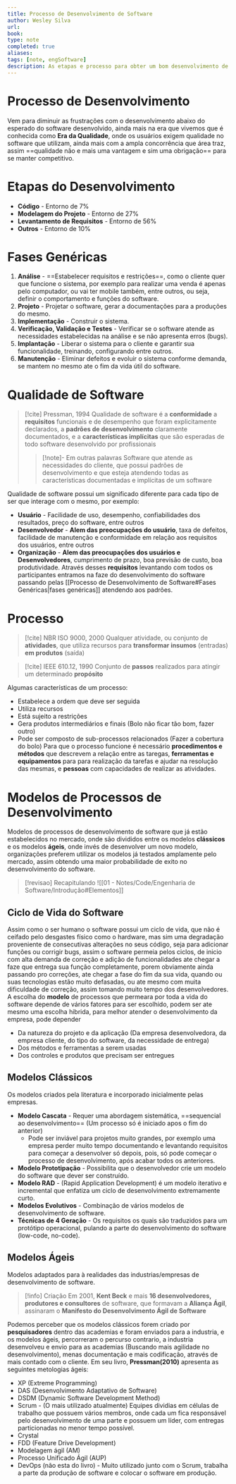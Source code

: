 ```yaml
---
title: Processo de Desenvolvimento de Software
author: Wesley Silva
url:
book:
type: note
completed: true
aliases:
tags: [note, engSoftware]
description: As etapas e processo para obter um bom desenvolvimento de software 
---
```

# Processo de Desenvolvimento
Vem para diminuir as frustrações com o desenvolvimento abaixo do esperado do software desenvolvido, ainda mais na era que vivemos que é conhecida como **Era da Qualidade**, onde os usuários exigem qualidade no software que utilizam, ainda mais com a ampla concorrência que área traz, assim ==qualidade não e mais uma vantagem e sim uma obrigação== para se manter competitivo.

# Etapas do Desenvolvimento
- **Código** - Entorno de 7%
- **Modelagem do Projeto** - Entorno de  27%
- **Levantamento de Requisitos** - Entorno de 56%
- **Outros** - Entorno de 10%

# Fases Genéricas
1. **Análise** - ==Estabelecer requisitos e restrições==, como o cliente quer que funcione o sistema, por exemplo para realizar uma venda é apenas pelo computador, ou vai ter mobile também, entre outros, ou seja, definir o comportamento e funções do software.
2. **Projeto** - Projetar o software, gerar a documentações para a produções do mesmo.
3. **Implementação** - Construir o sistema.
4. **Verificação, Validação e Testes** - Verificar se o software atende as necessidades estabelecidas na análise e se não apresenta erros (bugs).
5. **Implantação** - Liberar o sistema para o cliente e garantir sua funcionalidade, treinando, configurando entre outros.
6. **Manutenção** - Eliminar defeitos e evoluir o sistema conforme demanda, se mantem no mesmo ate o fim da vida útil do software.

# Qualidade de Software
>[!cite] Pressman, 1994
>Qualidade de software é a **conformidade** a **requisitos** funcionais e de desempenho que foram explicitamente declarados, a **padrões de desenvolvimento** claramente documentados, e a **características implícitas** que são esperadas de todo software desenvolvido por profissionais
>>[!note]- Em outras palavras
Software que atende as necessidades do cliente, que possui padrões de desenvolvimento e que esteja atendendo todas as características documentadas e implícitas de um software

Qualidade de software possui um significado diferente para cada tipo de ser que interage com o mesmo, por exemplo:
- **Usuário** - Facilidade de uso, desempenho, confiabilidades dos resultados, preço do software, entre outros
- **Desenvolvedor** - **Alem das preocupações do usuário**, taxa de defeitos, facilidade de manutenção e conformidade em relação aos requisitos dos usuários, entre outros
- **Organização** - **Alem das preocupações dos usuários e Desenvolvedores**, cumprimento de prazo, boa previsão de custo, boa produtividade.
Através desses **requisitos** levantando com todos os participantes entramos na faze do desenvolvimento do software passando pelas [[Processo de Desenvolvimento de Software#Fases Genéricas|fases genéricas]] atendendo aos padrões.

# Processo
>[!cite] NBR ISO 9000, 2000
>Qualquer atividade, ou conjunto de **atividades**, que utiliza recursos para **transformar insumos** (entradas) **em produtos** (saída)

>[!cite] IEEE 610.12, 1990
>Conjunto de **passos** realizados para atingir um determinado **propósito**

Algumas características de um processo:
- Estabelece a ordem que deve ser seguida
- Utiliza recursos
- Está sujeito a restrições
- Gera produtos intermediários e finais (Bolo não ficar tão bom, fazer outro)
- Pode ser composto de sub-processos relacionados (Fazer a cobertura do bolo)
Para que o processo funcione é necessário **procedimentos e métodos** que descrevem a relação entre as taregas, **ferramentas e equipamentos** para para realização da tarefas e ajudar na resolução das mesmas, e **pessoas** com capacidades de realizar as atividades.

# Modelos de Processos de Desenvolvimento
Modelos de processos de desenvolvimento de software que já estão estabelecidos no mercado, onde são divididos entre os modelos **clássicos** e os modelos **ágeis**, onde invés de desenvolver um novo modelo, organizações preferem utilizar os modelos já testados amplamente pelo mercado, assim obtendo uma maior probabilidade de exito no desenvolvimento do software.
>[!revisao] Recapitulando
![[01 - Notes/Code/Engenharia de Software/Introdução#Elementos]]

## Ciclo de Vida do Software
Assim como o ser humano o software possui um ciclo de vida, que não é ceifado pelo desgastes físico como o hardware, mas sim uma degradação proveniente de consecutivas alterações no seus código, seja para adicionar funções ou corrigir bugs, assim o software permeia pelos ciclos, de inicio com alta demanda de correção e adição de funcionalidades ate chegar a faze que entrega sua função completamente, porem obviamente ainda passando pro correções, ate chegar a fase do fim da sua vida, quando ou suas tecnologias estão muito defasadas, ou ate mesmo com muita dificuldade de correção, assim tomando muito tempo dos desenvolvedores.
A escolha do **modelo** de processos que permeara por toda a vida do software depende de vários fatores para ser escolhido, podem ser ate mesmo uma escolha hibrida, para melhor atender o desenvolvimento da empresa, pode depender
- Da natureza do projeto e da aplicação (Da empresa desenvolvedora, da empresa cliente, do tipo do software, da necessidade de entrega)
- Dos métodos e ferramentas a serem usadas
- Dos controles e produtos que precisam ser entregues

## Modelos Clássicos
Os modelos criados pela literatura e incorporado inicialmente pelas empresas.
- **Modelo Cascata** - Requer uma abordagem sistemática, ==sequencial ao desenvolvimento== (Um processo só é iniciado apos o fim do anterior)
	- Pode ser inviável para projetos muito grandes, por exemplo uma empresa perder muito tempo documentando e levantando requisitos para começar a desenvolver só depois, pois, só pode começar o processo de desenvolvimento, após acabar todos os anteriores.
- **Modelo Prototipação** - Possibilita que o desenvolvedor crie um modelo do software que dever ser construído.
- **Modelo RAD** - (Rapid Application Development) é um modelo iterativo e incremental que enfatiza um ciclo de desenvolvimento extremamente curto.
- **Modelos Evolutivos** - Combinação de vários modelos de desenvolvimento de software.
- **Técnicas de 4 Geração** - Os requisitos os quais são traduzidos para um protótipo operacional, pulando a parte do desenvolvimento do software (low-code, no-code).

## Modelos Ágeis
Modelos adaptados para à realidades das industrias/empresas de desenvolvimento de software.

>[!info] Criação
>Em 2001, **Kent Beck** e mais **16 desenvolvedores, produtores e consultores** de software, que formavam a **Aliança Ágil**, assinaram o **Manifesto do Desenvolvimento Ágil de Software**

Podemos perceber que os modelos clássicos forem criado por **pesquisadores** dentro das academias e foram enviados para a industria, e os modelos ágeis, percorreram o percurso contrario, a industria desenvolveu e envio para as academias (Buscando mais agilidade no desenvolvimento), menas documentação e mais codificação, através de mais contado com o cliente.
Em seu livro, **Pressman(2010)** apresenta as seguintes metologias ágeis:
- XP (Extreme Programming)
- DAS (Desenvolvimento Adaptativo de Software)
- DSDM (Dynamic Software Development Method)
- Scrum - (O mais utilizado atualmente) Equipes dividias em células de trabalho que possuem vários membros, onde cada um fica responsável pelo desenvolvimento de uma parte e possuem um líder, com entregas particionadas no menor tempo possível.
- Crystal
- FDD (Feature Drive Development)
- Modelagem ágil (AM)
- Processo Unificado Ágil (AUP)
- DevOps (não esta do livro) - Muito utilizado junto com o Scrum, trabalha a parte da produção de software e colocar o software em produção.